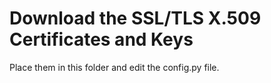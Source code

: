 # Download the SSL/TLS X.509 Certificates and Keys
Place them in this folder and edit the config.py file.
